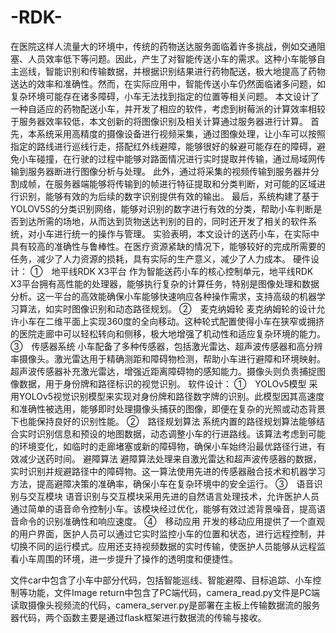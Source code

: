 # -RDK-
在医院这样人流量大的环境中，传统的药物送达服务面临着许多挑战，例如交通阻塞、人员效率低下等问题。因此，产生了对智能传送小车的需求。这种小车能够自主巡线，智能识别和传输数据，并根据识别结果进行药物配送，极大地提高了药物送达的效率和准确性。然而，在实际应用中，智能传送小车仍然面临诸多问题，如复杂环境可能存在诸多障碍，小车无法找到指定的位置等相关问题。
本文设计了一种自适应的药物配送小车，并开发了相应的软件，考虑到树莓派的计算效率相较于服务器效率较低，本文创新的将图像识别及相关计算通过服务器进行计算。
首先，本系统采用高精度的摄像设备进行视频采集，通过图像处理，让小车可以按照指定的路线进行巡线行走，搭配红外线避障，能够很好的躲避可能存在的障碍，避免小车碰撞，在行驶的过程中能够对路面情况进行实时提取并传输，通过局域网传输到服务器断进行图像分析与处理。
此外，通过将采集的视频传输到服务器并分割成帧，在服务器端能够将传输到的帧进行特征提取和分类判断，对可能的区域进行识别，能够有效的为后续的数字识别提供有效的输出。
最后，系统构建了基于YOLOV5S的分类识别网络，能够对识别的数字进行有效的分类，帮助小车判断是否到达所需的场地，从而达到货物送达判别的目的，同时还开发了相关的软件系统，对小车进行统一的操作与管理。
实验表明，本文设计的送药小车，在实际中具有较高的准确性与鲁棒性。在医疗资源紧缺的情况下，能够较好的完成所需要的任务，减少了人力资源的损耗，具有实际的生产意义，减少了人力成本。
硬件设计：
①　地平线RDK X3平台
作为智能送药小车的核心控制单元，地平线RDK X3平台拥有高性能的处理器，能够执行复杂的计算任务，特别是图像处理和数据分析。这一平台的高效能确保小车能够快速响应各种操作需求，支持高级的机器学习算法，如实时图像识别和动态路径规划。
②　麦克纳姆轮
麦克纳姆轮的设计允许小车在二维平面上实现360度的全向移动。这种轮式配置使得小车在狭窄或拥挤的医院走廊中可以轻松转向和侧移，极大地增强了机动性和适应复杂环境的能力。
③　传感器系统
小车配备了多种传感器，包括激光雷达、超声波传感器和高分辨率摄像头。激光雷达用于精确测距和障碍物检测，帮助小车进行避障和环境映射。超声波传感器补充激光雷达，增强近距离障碍物的感知能力。摄像头则负责捕捉图像数据，用于身份牌和路径标识的视觉识别。
软件设计：
①　YOLOv5模型
采用YOLOv5视觉识别模型来实现对身份牌和路径数字牌的识别。此模型因其高速度和准确性被选用，能够即时处理摄像头捕获的图像，即便在复杂的光照或动态背景下也能保持良好的识别性能。
②　路径规划算法
系统内置的路径规划算法能够结合实时识别信息和预设的地图数据，动态调整小车的行进路线。该算法考虑到可能的环境变化，如临时的走廊堵塞或新的障碍物，确保小车始终沿最优路径行进，有效减少送药时间。
避障算法
避障算法处理来自激光雷达和超声波传感器的数据，实时识别并规避路径中的障碍物。这一算法使用先进的传感器融合技术和机器学习方法，提高避障决策的准确率，确保小车在复杂环境中的安全运行。
③　语音识别与交互模块
语音识别与交互模块采用先进的自然语言处理技术，允许医护人员通过简单的语音命令控制小车。该模块经过优化，能够有效过滤背景噪音，提高语音命令的识别准确性和响应速度。
④　移动应用
开发的移动应用提供了一个直观的用户界面，医护人员可以通过它实时监控小车的位置和状态，进行远程控制，并切换不同的运行模式。应用还支持视频数据的实时传输，使医护人员能够从远程监看小车周围的环境，进一步提升了操作的透明度和便捷性。

文件car中包含了小车中部分代码，包括智能巡线、智能避障、目标追踪、小车控制等功能，文件Image return中包含了PC端代码，camera_read.py文件是PC端读取摄像头视频流的代码，camera_server.py是部署在主板上传输数据流的服务器代码，两个函数主要是通过flask框架进行数据流的传输与接收。	
